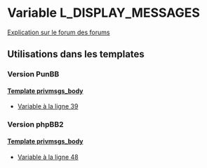 # Variable L_DISPLAY_MESSAGES
[Explication sur le forum des forums](http://forum.forumactif.com/t294113-listing-des-variables#L_DISPLAY_MESSAGES)
## Utilisations dans les templates
### Version PunBB
#### [Template privmsgs_body](punbb/privmsgs_body.md)
* [Variable à la ligne 39](../punbb/privmsgs_body.tpl#L39)
### Version phpBB2
#### [Template privmsgs_body](subsilver/privmsgs_body.md)
* [Variable à la ligne 48](../subsilver/privmsgs_body.tpl#L48)
